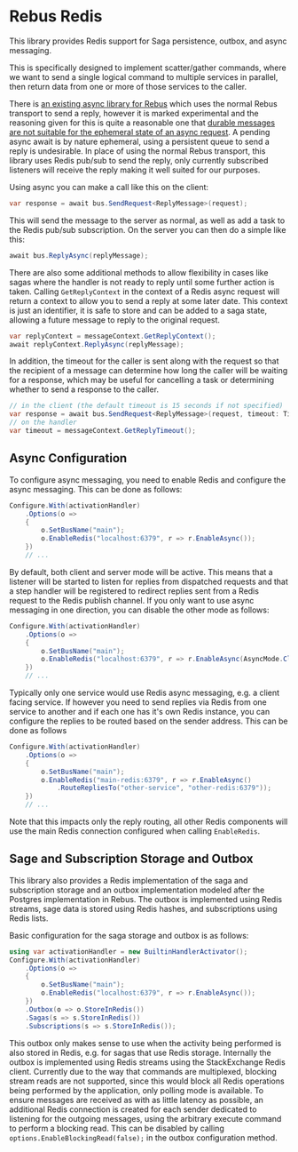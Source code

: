 # Rebus Redis

This library provides Redis support for Saga persistence, outbox, and async messaging.

This is specifically designed to implement scatter/gather commands, where we want to send a single logical command to
multiple services in parallel, then return data from one or more of those services to the caller.

There is [an existing async library for Rebus](https://github.com/rebus-org/Rebus.Async) which uses the normal Rebus
transport to send a reply, however it is marked experimental and the reasoning given for this is quite a reasonable one
that [durable messages are not suitable for the ephemeral state of an async request](https://github.com/rebus-org/Rebus.Async/issues/19#issuecomment-1243273692). A pending async await is by
nature ephemeral, using a persistent queue to send a reply is undesirable. In place of using the normal Rebus transport,
this library uses Redis pub/sub to send the reply, only currently subscribed listeners will receive the reply making it
well suited for our purposes.

Using async you can make a call like this on the client:
```csharp
var response = await bus.SendRequest<ReplyMessage>(request);
```

This will send the message to the server as normal, as well as add a task to the Redis pub/sub subscription. On the server
you can then do a simple like this:
```csharp
await bus.ReplyAsync(replyMessage);
```

There are also some additional methods to allow flexibility in cases like sagas where the handler is not ready to reply
until some further action is taken. Calling `GetReplyContext` in the context of a Redis async request will return a
context to allow you to send a reply at some later date. This context is just an identifier, it is safe to store and can
be added to a saga state, allowing a future message to reply to the original request.
```csharp
var replyContext = messageContext.GetReplyContext();
await replyContext.ReplyAsync(replyMessage);
```

In addition, the timeout for the caller is sent along with the request so that the recipient of a message can determine
how long the caller will be waiting for a response, which may be useful for cancelling a task or determining whether to
send a response to the caller.

```csharp
// in the client (the default timeout is 15 seconds if not specified)
var response = await bus.SendRequest<ReplyMessage>(request, timeout: TimeSpan.FromSeconds(30));
// on the handler
var timeout = messageContext.GetReplyTimeout();
```

## Async Configuration

To configure async messaging, you need to enable Redis and configure the async messaging. This can be done as follows:
```csharp
Configure.With(activationHandler)
    .Options(o =>
    {
        o.SetBusName("main");
        o.EnableRedis("localhost:6379", r => r.EnableAsync());
    })
    // ...
```

By default, both client and server mode will be active. This means that a listener will be started to listen for replies
from dispatched requests and that a step handler will be registered to redirect replies sent from a Redis request to the
Redis publish channel. If you only want to use async messaging in one direction, you can disable the other mode as follows:
```csharp
Configure.With(activationHandler)
    .Options(o =>
    {
        o.SetBusName("main");
        o.EnableRedis("localhost:6379", r => r.EnableAsync(AsyncMode.Client)); // or AsyncMode.Host
    })
    // ...
```

Typically only one service would use Redis async messaging, e.g. a client facing service. If however you need to send
replies via Redis from one service to another and if each one has it's own Redis instance, you can configure the replies
to be routed based on the sender address. This can be done as follows
```csharp
Configure.With(activationHandler)
    .Options(o =>
    {
        o.SetBusName("main");
        o.EnableRedis("main-redis:6379", r => r.EnableAsync()
            .RouteRepliesTo("other-service", "other-redis:6379"));
    })
    // ...
```
Note that this impacts only the reply routing, all other Redis components will use the main Redis connection configured
when calling `EnableRedis`.

## Sage and Subscription Storage and Outbox

This library also provides a Redis implementation of the saga and subscription storage and an outbox implementation
modeled after the Postgres implementation in Rebus. The outbox is implemented using Redis streams, sage data is
stored using Redis hashes, and subscriptions using Redis lists.

Basic configuration for the saga storage and outbox is as follows:
```csharp
using var activationHandler = new BuiltinHandlerActivator();
Configure.With(activationHandler)
    .Options(o =>
    {
        o.SetBusName("main");
        o.EnableRedis("localhost:6379", r => r.EnableAsync());
    })
    .Outbox(o => o.StoreInRedis())
    .Sagas(s => s.StoreInRedis())
    .Subscriptions(s => s.StoreInRedis());
```

This outbox only makes sense to use when the activity being performed is also stored in Redis, e.g. for sagas that use
Redis storage. Internally the outbox is implemented using Redis streams using the StackExchange Redis client. Currently
due to the way that commands are multiplexed, blocking stream reads are not supported, since this would block all Redis
operations being performed by the application, only polling mode is available. To ensure messages are received as with
as little latency as possible, an additional Redis connection is created for each sender dedicated to listening for the
outgoing messages, using the arbitrary execute command to perform a blocking read. This can be disabled by calling 
`options.EnableBlockingRead(false);` in the outbox configuration method.